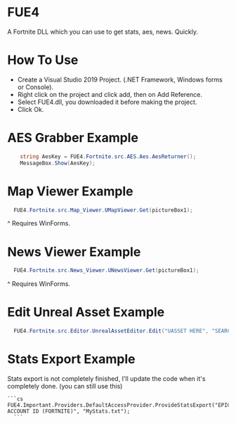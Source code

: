 # FUE4
A Fortnite DLL which you can use to get stats, aes, news. Quickly.


# How To Use
* Create a Visual Studio 2019 Project. (.NET Framework, Windows forms or Console).
* Right click on the project and click add, then on Add Reference.
* Select FUE4.dll, you downloaded it before making the project.
* Click Ok.


# AES Grabber Example

```cs
    string AesKey = FUE4.Fortnite.src.AES.Aes.AesReturner();
    MessageBox.Show(AesKey);
  ```
  # Map Viewer Example
  
  ```cs
    FUE4.Fortnite.src.Map_Viewer.UMapViewer.Get(pictureBox1);
  ```
  ^ Requires WinForms.
  
  # News Viewer Example
  
  ```cs
    FUE4.Fortnite.src.News_Viewer.UNewsViewer.Get(pictureBox1);
  ```
  ^ Requires WinForms.
  
  # Edit Unreal Asset Example
  ```cs
    FUE4.Fortnite.src.Editor.UnrealAssetEditor.Edit("UASSET HERE", "SEARCH 1 HERE", "REPLACE 1 HERE");
  ```
  
  # Stats Export Example
  
  Stats export is not completely finished, I'll update the code when it's completely done. (you can still use this)
  
    ```cs
    FUE4.Important.Providers.DefaultAccessProvider.ProvideStatsExport("EPIC ACCOUNT ID (FORTNITE)", "MyStats.txt");
      ```
